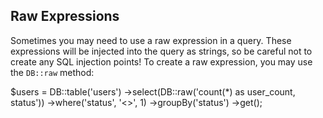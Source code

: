 ## Raw Expressions

Sometimes you may need to use a raw expression in a query. These expressions will be injected into the query as strings, so be careful not to create any SQL injection points! To create a raw expression, you may use the `DB::raw` method:

$users = DB::table('users')
->select(DB::raw('count(*) as user_count, status'))
->where('status', '<>', 1)
->groupBy('status')
->get();